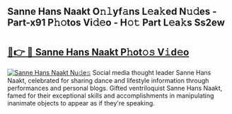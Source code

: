## Sanne Hans Naakt O𝚗𝚕yf𝚊ns L𝚎a𝚔ed N𝚞𝚍es - Part-x91 P𝚑𝚘tos Vi𝚍𝚎o - H𝚘𝚝 Part L𝚎a𝚔s Ss2ew

# <h2><a href="http://kfebhzk.oniu.top/?m=Sanne+Hans+Naakt">🔗👉 🔴 Sanne Hans Naakt P𝚑ot𝚘𝚜 V𝚒d𝚎o</a></h2>

[![Sanne Hans Naakt Nu𝚍e𝚜](https://i.imgur.com/0qMVB7G.gif)](http://kfebhzk.oniu.top/?m=Sanne+Hans+Naakt)
Social media thought leader Sanne Hans Naakt, celebrated for sharing dance and lifestyle information through performances and personal blogs. Gifted ventriloquist Sanne Hans Naakt, famed for their exceptional skills and accomplishments in manipulating inanimate objects to appear as if they're speaking.  
